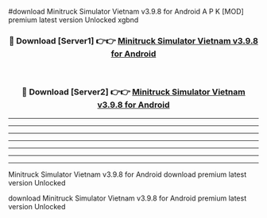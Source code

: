 #download Minitruck Simulator Vietnam v3.9.8 for Android A P K [MOD] premium latest version Unlocked xgbnd 



<div align="center">
<h3>🔴 Download [Server1] 👉👉 <a href="https://apkdownload3.web.app/">Minitruck Simulator Vietnam v3.9.8 for Android</a></h3><br>

<h3>🔴 Download [Server2] 👉👉 <a href="https://apkdownload3.web.app/">Minitruck Simulator Vietnam v3.9.8 for Android</a></h3>
</div>





----------------------------------------------------------

----------------------------------------------------------

----------------------------------------------------------

----------------------------------------------------------

----------------------------------------------------------

----------------------------------------------------------

----------------------------------------------------------

Minitruck Simulator Vietnam v3.9.8 for Android download premium latest version Unlocked

download Minitruck Simulator Vietnam v3.9.8 for Android premium latest version Unlocked
